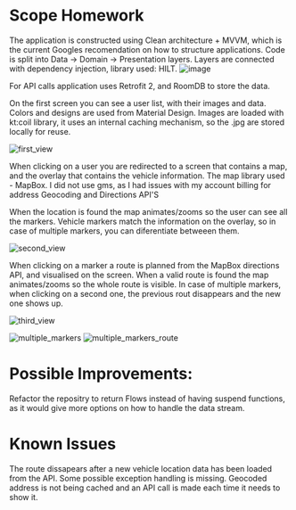 # Scope Homework

The application is constructed using Clean architecture + MVVM, which is the current Googles recomendation on how to structure applications.
Code is split into Data -> Domain -> Presentation layers. Layers are connected with dependency injection, library used: HILT.
![image](https://user-images.githubusercontent.com/45454489/151356087-8ad29988-b4c7-40ef-8013-8aaf252b8067.png)

For API calls application uses Retrofit 2, and RoomDB to store the data.

On the first screen you can see a user list, with their images and data. Colors and designs are used from Material Design.
Images are loaded with kt:coil library, it uses an internal caching mechanism, so the .jpg are stored locally for reuse.

![first_view](https://user-images.githubusercontent.com/45454489/151355214-b3f87734-70ab-407a-8976-572701923161.jpg)

When clicking on a user you are redirected to a screen that contains a map, and the overlay that contains the vehicle information.
The map library used - MapBox. I did not use gms, as I had issues with my account billing for address Geocoding and Directions API'S

When the location is found the map animates/zooms so the user can see all the markers. Vehicle markers match the information on the overlay, so in case of multiple markers, you can diferentiate betweeen them.

![second_view](https://user-images.githubusercontent.com/45454489/151355269-1a7938fb-1265-4fc1-bfef-1e0ec439687c.jpg)

When clicking on a marker a route is planned from the MapBox directions API, and visualised on the screen. When a valid route is found the map animates/zooms so the whole route is visible. In case of multiple markers, when clicking on a second one, the previous rout disappears and the new one shows up.

![third_view](https://user-images.githubusercontent.com/45454489/151355268-9cc66cfb-bd2d-4b40-8ab8-6878bdba5838.jpg)

![multiple_markers](https://user-images.githubusercontent.com/45454489/151355266-beb764cf-51fa-4198-bbea-d86eb4623e27.jpg)
![multiple_markers_route](https://user-images.githubusercontent.com/45454489/151355273-83eb68db-5f00-4d2c-ac7d-e393d63694ad.jpg)

# Possible Improvements:

Refactor the repositry to return Flows instead of having suspend functions, as it would give more options on how to handle the data stream.

# Known Issues
The route dissapears after a new vehicle location data has been loaded from the API.
Some possible exception handling is missing.
Geocoded address is not being cached and an API call is made each time it needs to show it.

